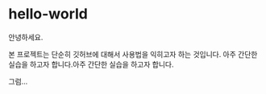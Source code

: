 # hello-world
 
안녕하세요.

본 프로젝트는 단순히 깃허브에 대해서 사용법을 익히고자 하는 것입니다.
아주 간단한 실습을 하고자 합니다.아주 간단한 실습을 하고자 합니다.

그럼...